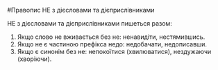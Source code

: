 #Правопис НЕ з дiєcловами та дiєприслiвниками

<span class="p1">НЕ</span> з дiєсловами та дiєприслiвниками пишеться разом:

<ol>
<li>Якщо слово не вживається без не: ненавидiти, нестямившись.</li> 
<li>Якщо не є частиною префiкса недо: недобачати, недописавши.</li>
<li>Якщо є синонiм без не: непокоїтися (хвилюватися), нездужаючи (хворiючи).</li>
</ol>